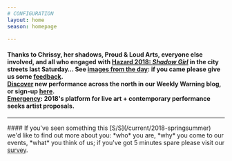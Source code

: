 ```yaml
---
# CONFIGURATION
layout: home
season: homepage

---
```

#### Thanks to Chrissy, her shadows, Proud & Loud Arts, everyone else involved, and all who engaged with [Hazard 2018: *Shadow Girl*](/current/2018-springsummer/hazardshadowgirl) in the city streets last Saturday… See [images from the day](/galleries/2018-hazard): if you came please give us some <a href="http://research.audiencesurveys.org/s.asp?k=152950990710" target="_blank">feedback</a>.<br><a href="http://wordofwarning.posthaven.com" target="_blank">Discover</a> new performance across the north in our Weekly Warning blog, or sign-up [here](http://eepurl.com/i_Odb).<br>[Emergency](/hab/emergency): 2018's platform for live art + contemporary performance seeks artist proposals.            
<hr>               
#### If you've seen something this [S/S](/current/2018-springsummer) we'd like to find out more about you: *who* you are, *why* you come to our events, *what* you think of us; if you've got 5 minutes spare please visit our <a href="http://research.audiencesurveys.org/s.asp?k=152950990710" target="_blank">survey</a>.
